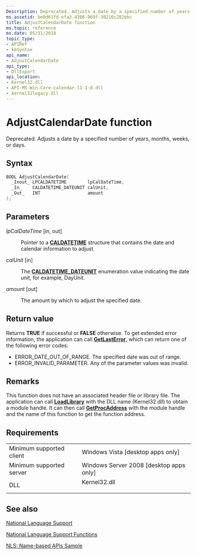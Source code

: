 ```yaml
---
Description: Deprecated. Adjusts a date by a specified number of years, months, weeks, or days.
ms.assetid: be8d61fd-efa3-4386-969f-30216c282ebc
title: AdjustCalendarDate function
ms.topic: reference
ms.date: 05/31/2018
topic_type: 
- APIRef
- kbSyntax
api_name: 
- AdjustCalendarDate
api_type: 
- DllExport
api_location: 
- Kernel32.dll
- API-MS-Win-Core-calendar-l1-1-0.dll
- kernel32legacy.dll
---
```


# AdjustCalendarDate function

Deprecated. Adjusts a date by a specified number of years, months, weeks, or days.

## Syntax


```C++
BOOL AdjustCalendarDate(
  _Inout_ LPCALDATETIME        lpCalDateTime,
  _In_    CALDATETIME_DATEUNIT calUnit,
  _Out_   INT                  amount
);
```



## Parameters

<dl> <dt>

*lpCalDateTime* \[in, out\]
</dt> <dd>

Pointer to a [**CALDATETIME**](caldatetime.md) structure that contains the date and calendar information to adjust.

</dd> <dt>

*calUnit* \[in\]
</dt> <dd>

The [**CALDATETIME\_DATEUNIT**](caldatetime-dateunit.md) enumeration value indicating the date unit, for example, DayUnit.

</dd> <dt>

*amount* \[out\]
</dt> <dd>

The amount by which to adjust the specified date.

</dd> </dl>

## Return value

Returns **TRUE** if successful or **FALSE** otherwise. To get extended error information, the application can call [**GetLastError**](/windows/win32/api/errhandlingapi/nf-errhandlingapi-getlasterror), which can return one of the following error codes:

-   ERROR\_DATE\_OUT\_OF\_RANGE. The specified date was out of range.
-   ERROR\_INVALID\_PARAMETER. Any of the parameter values was invalid.

## Remarks

This function does not have an associated header file or library file. The application can call [**LoadLibrary**](/windows/win32/api/libloaderapi/nf-libloaderapi-loadlibrarya) with the DLL name (Kernel32.dll) to obtain a module handle. It can then call [**GetProcAddress**](/windows/win32/api/libloaderapi/nf-libloaderapi-getprocaddress) with the module handle and the name of this function to get the function address.

## Requirements



|                                     |                                                                                         |
|-------------------------------------|-----------------------------------------------------------------------------------------|
| Minimum supported client<br/> | Windows Vista \[desktop apps only\]<br/>                                          |
| Minimum supported server<br/> | Windows Server 2008 \[desktop apps only\]<br/>                                    |
| DLL<br/>                      | <dl> <dt>Kernel32.dll</dt> </dl> |



## See also

<dl> <dt>

[National Language Support](national-language-support.md)
</dt> <dt>

[National Language Support Functions](national-language-support-functions.md)
</dt> <dt>

[NLS: Name-based APIs Sample](nls--name-based-apis-sample.md)
</dt> </dl>

 

 